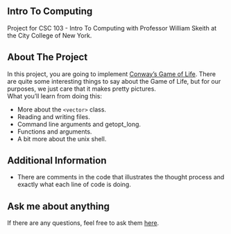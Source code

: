 ## Intro To Computing
Project for CSC 103 - Intro To Computing with Professor William Skeith at the City College of New York.
## About The Project
In this project, you are going to implement [Conway’s Game of Life](https://en.wikipedia.org/wiki/Conway%27s_Game_of_Life). There are quite some interesting things to say about the Game of Life, but for our purposes, we just care that it makes pretty pictures.
<br/>
What you’ll learn from doing this:
- More about the `<vector>` class.
- Reading and writing files.
- Command line arguments and getopt_long.
- Functions and arguments.
- A bit more about the unix shell.
## Additional Information
- There are comments in the code that illustrates the thought process and exactly what each line of code is doing.
## Ask me about anything
If there are any questions, feel free to ask them [here](https://github.com/ChibiKev/Game-Of-Life/issues).